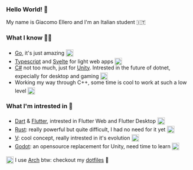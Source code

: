 ### Hello World! 👋

My name is Giacomo Ellero and I'm an Italian student 🇮🇹

### What I know 👨‍💻

- [Go](https://github.com/golang/go), it's just amazing <img src="https://camo.githubusercontent.com/98ed65187a84ecf897273d9fa18118ce45845057/68747470733a2f2f7261772e6769746875622e636f6d2f676f6c616e672d73616d706c65732f676f706865722d766563746f722f6d61737465722f676f706865722e706e67" style="height: 20px; transform: translate(0, 5px);" />
- [Typescript](https://github.com/microsoft/TypeScript) and [Svelte](https://svelte.dev) for light web apps <img src="https://svelte.dev/favicon.png" style="height: 20px; transform: translate(0, 5px);"/>
- [C#](https://dotnet.microsoft.com/) not too much, just for [Unity](https://unity.com/). Intrested in the future of dotnet, expecially for desktop and gaming <img src="https://imgur.com/download/BbiPAS7/" style="height: 20px; transform: translate(0, 5px);"/>
- Working my way through C++, some time is cool to work at such a low level <img src="https://user-images.githubusercontent.com/42747200/46140125-da084900-c26d-11e8-8ea7-c45ae6306309.png" style="height: 20px; transform: translate(0, 5px);"/>

### What I'm intrested in 📖

- [Dart](https://dart.dev/) & [Flutter](https://github.com/flutter/flutter), intrested in Flutter Web and Flutter Desktop <img src="https://api.flutter.dev/flutter/static-assets/favicon.png"  style="height: 20px; transform: translate(0, 5px);"/>
- [Rust](https://github.com/rust-lang/rust): really powerful but quite difficult, I had no need for it yet <img src="https://avatars.githubusercontent.com/u/5430905"  style="height: 20px; transform: translate(0, 5px);"/>
- [V](https://github.com/vlang/v): cool concept, really intrested in it's evolution <img src="https://raw.githubusercontent.com/vlang/v-logo/master/dist/v-logo.svg" style="height: 20px; transform: translate(0, 5px);"/>
- [Godot](https://github.com/godotengine/godot): an opensource replacement for Unity, need time to learn <img src="https://upload.wikimedia.org/wikipedia/commons/thumb/6/6a/Godot_icon.svg/1200px-Godot_icon.svg.png" style="height: 20px; transform: translate(0, 5px);"/>

<img src="https://upload.wikimedia.org/wikipedia/commons/thumb/a/a5/Archlinux-icon-crystal-64.svg/1200px-Archlinux-icon-crystal-64.svg.png" style="height: 20px; transform: translate(0, 5px);"/> I use [Arch](https://archlinux.org) btw: checkout my [dotfiles](https://github.com/billy4479/dotfiles) 🐧
